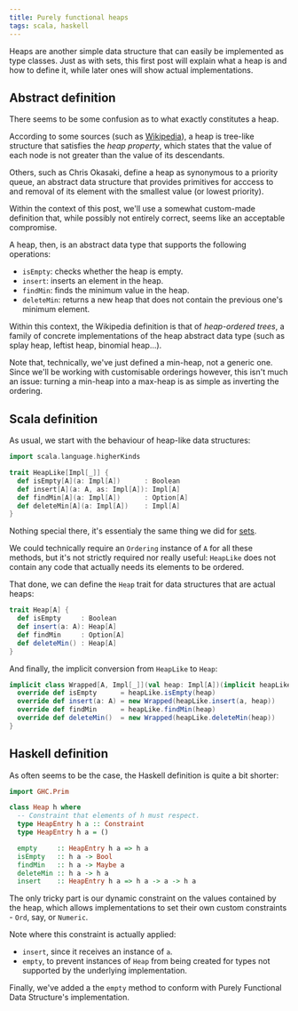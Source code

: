 ```yaml
---
title: Purely functional heaps
tags: scala, haskell
---
```


Heaps are another simple data structure that can easily be implemented as type classes. Just as with sets, this first
post will explain what a heap is and how to define it, while later ones will show actual implementations.

<!--more-->

## Abstract definition
There seems to be some confusion as to what exactly constitutes a heap.

According to some sources (such as [Wikipedia](http://en.wikipedia.org/wiki/Heap_(data_structure))), a heap is tree-like
structure that satisfies the _heap property_, which states that the value of each node is not greater than the value of
its descendants.

Others, such as Chris Okasaki, define a heap as synonymous to a priority queue, an abstract data structure that provides
primitives for acccess to and removal of its element with the smallest value (or lowest priority).

Within the context of this post, we'll use a somewhat custom-made definition that, while possibly not entirely correct,
seems like an acceptable compromise.

A heap, then, is an abstract data type that supports the following operations:

* `isEmpty`: checks whether the heap is empty.
* `insert`: inserts an element in the heap.
* `findMin`: finds the minimum value in the heap.
* `deleteMin`: returns a new heap that does not contain the previous one's minimum element.

Within this context, the Wikipedia definition is that of _heap-ordered trees_, a family of concrete implementations of
the heap abstract data type (such as splay heap, leftist heap, binomial heap...).

Note that, technically, we've just defined a min-heap, not a generic one. Since we'll be working with customisable
orderings however, this isn't much an issue: turning a min-heap into a max-heap is as simple as inverting
the ordering.


## Scala definition
As usual, we start with the behaviour of heap-like data structures:
```scala
import scala.language.higherKinds

trait HeapLike[Impl[_]] {
  def isEmpty[A](a: Impl[A])      : Boolean
  def insert[A](a: A, as: Impl[A]): Impl[A]
  def findMin[A](a: Impl[A])      : Option[A]
  def deleteMin[A](a: Impl[A])    : Impl[A]
}
```

Nothing special there, it's essentialy the same thing we did for
[sets](2014-08-21-purely-functional-sets.html#scala-definition).

We could technically require an `Ordering` instance of `A` for all these methods, but it's not strictly required nor
really useful: `HeapLike` does not contain any code that actually needs its elements to be ordered.

That done, we can define the `Heap` trait for data structures that are actual heaps:
```scala
trait Heap[A] {
  def isEmpty     : Boolean
  def insert(a: A): Heap[A]
  def findMin     : Option[A]
  def deleteMin() : Heap[A]
}
```
And finally, the implicit conversion from `HeapLike` to `Heap`:
```scala
implicit class Wrapped[A, Impl[_]](val heap: Impl[A])(implicit heapLike: HeapLike[Impl]) extends Heap[A] {
  override def isEmpty      = heapLike.isEmpty(heap)
  override def insert(a: A) = new Wrapped(heapLike.insert(a, heap))
  override def findMin      = heapLike.findMin(heap)
  override def deleteMin()  = new Wrapped(heapLike.deleteMin(heap))
}
```


## Haskell definition
As often seems to be the case, the Haskell definition is quite a bit shorter:
```haskell
import GHC.Prim

class Heap h where
  -- Constraint that elements of h must respect.
  type HeapEntry h a :: Constraint
  type HeapEntry h a = ()

  empty     :: HeapEntry h a => h a
  isEmpty   :: h a -> Bool
  findMin   :: h a -> Maybe a
  deleteMin :: h a -> h a
  insert    :: HeapEntry h a => h a -> a -> h a
```

The only tricky part is our dynamic constraint on the values contained by the heap, which allows implementations
to set their own custom constraints - `Ord`, say, or `Numeric`.

Note where this constraint is actually applied:

* `insert`, since it receives an instance of `a`.
* `empty`, to prevent instances of `Heap` from being created for types not supported by the underlying implementation.

Finally, we've added a the `empty` method to conform with Purely Functional Data Structure's implementation.
